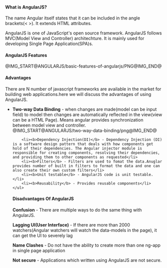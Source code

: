
<h4>What is AngularJS?</h4>
<p>The name Angular itself states that it can be included in the angle brackets(< >). It extends HTML attributes.</p>
<p>AngularJS is one of JavaScript's  open source framework. AngularJS follows MVC(Model View and Controller) architechture. It is mainly used for developing Single Page Application(SPA)s.</p>
<h4>AngularJS Features</h4>
@IMG_START@ANGULARJS/basic-features-of-angularjs/PNG@IMG_END@
<h4>Advantages</h4>
<p>There are N number of javascript frameworks are available in the market for building web applications.here we will discuss the advantages of using AngularJS.</p>
	<ul>
		<li>
			<div><b>Two-way Data Binding</b> - when changes are made(model can be input field) to model then changes are automatically reflected in the view(view can be a HTML Page). Means angular provides synchronization between model view and controller.<div>		
			@IMG_START@ANGULARJS/two-way-data-binding/png@IMG_END@
			</li>
		
		<li><b>Dependency Injection(DI)</b> - Dependency Injection (DI) is a software design pattern that deals with how components get hold of their dependencies. The Angular injector module is responsible for creating components, resolving their dependencies, and providing them to other components as requested</li>
		<li><b>Filters</b> - Filters are used to fomat the data.Anuglar provides number of built in filters to format the data and one can also create their own custom filters</li>
		<li><b>Unit testable</b> - AngularJS code is unit testable.</li>
		<li><b>Reusability</b> - Provides reusable components</li>
	</ul>
<h4>Disadvantages Of AngularJS</h4>
<p><b>Confusion</b> - There are multiple ways to do the same thing with AngularJS.</p>
<p><b>Lagging UI(User Interface)</b> - If there are more than 2000 watchers(Angular watchers will watch the data-models in the page), it can get the UI to severely lag</p>
<p><b>Name Clashes</b> - Do not have the ability to create more than one ng-app in single page application</p>
<p><b>Not secure</b> - Applications which written using AngularJS are not secure.</p>
